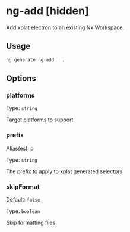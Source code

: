 # ng-add [hidden]

Add xplat electron to an existing Nx Workspace.

## Usage

```bash
ng generate ng-add ...

```

## Options

### platforms

Type: `string`

Target platforms to support.

### prefix

Alias(es): p

Type: `string`

The prefix to apply to xplat generated selectors.

### skipFormat

Default: `false`

Type: `boolean`

Skip formatting files
